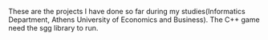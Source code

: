 These are the projects I have done so far during my studies(Informatics Department, Athens University of Economics and Business). The C++ game need the sgg library to run.
